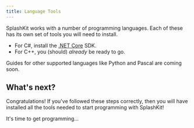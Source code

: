 ```yaml
---
title: Language Tools
---
```


SplashKit works with a number of programming languages.
Each of these has its own set of tools you will need to install.

* For C#, install the [.NET Core](/installation/linux/languages/dotnet/) SDK.
* For C++, you (should) _already_ be ready to go.

Guides for other supported languages like Python and Pascal are coming soon.

## What's next?

Congratulations! If you've followed these steps correctly, then you will have
installed all the tools needed to start programming with SplashKit!

It's time to get programming...
